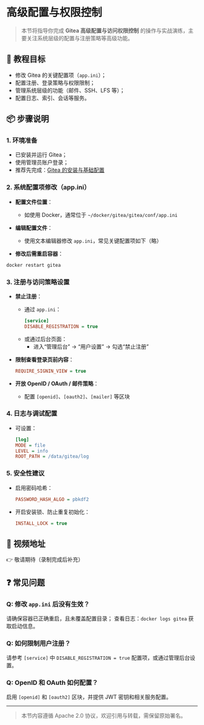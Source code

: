 # 高级配置与权限控制

> 本节将指导你完成 **Gitea 高级配置与访问权限控制** 的操作与实战演练，主要关注系统层级的配置与注册策略等高级功能。

## 🎯 教程目标

- 修改 Gitea 的关键配置项（`app.ini`）；
- 配置注册、登录策略与权限限制；
- 管理系统层级的功能（邮件、SSH、LFS 等）；
- 配置日志、索引、会话等服务。

## 📦 步骤说明

### 1. 环境准备

- 已安装并运行 Gitea；
- 使用管理员账户登录；
- 推荐先完成：[Gitea 的安装与基础配置](../install/README.md)

### 2. 系统配置项修改（app.ini）

- **配置文件位置**：
  - 如使用 Docker，通常位于 `~/docker/gitea/gitea/conf/app.ini`
- **编辑配置文件**：
  - 使用文本编辑器修改 `app.ini`，常见关键配置项如下（略）

- **修改后需重启容器**：

```bash
docker restart gitea
```

### 3. 注册与访问策略设置

- **禁止注册**：

  - 通过 `app.ini`：
    ```ini
    [service]
    DISABLE_REGISTRATION = true
    ```
  - 或通过后台页面：
    - 进入“管理后台” → “用户设置” → 勾选“禁止注册”

- **限制查看登录页前内容**：
    ```ini
    REQUIRE_SIGNIN_VIEW = true
    ```

- **开放 OpenID / OAuth / 邮件策略**：
  - 配置 `[openid]`、`[oauth2]`、`[mailer]` 等区块

### 4. 日志与调试配置

- 可设置：
  ```ini
  [log]
  MODE = file
  LEVEL = info
  ROOT_PATH = /data/gitea/log
  ```

### 5. 安全性建议

- 启用密码哈希：
  ```ini
  PASSWORD_HASH_ALGO = pbkdf2
  ```

- 开启安装锁、防止重复初始化：
  ```ini
  INSTALL_LOCK = true
  ```

## 🎥 视频地址

👉 敬请期待（录制完成后补充）

## ❓ 常见问题

### Q: 修改 `app.ini` 后没有生效？

请确保容器已正确重启，且未覆盖配置目录；
查看日志：`docker logs gitea` 获取启动信息。

### Q: 如何限制用户注册？

请参考 `[service]` 中 `DISABLE_REGISTRATION = true` 配置项，或通过管理后台设置。

### Q: OpenID 和 OAuth 如何配置？

启用 `[openid]` 和 `[oauth2]` 区块，并提供 JWT 密钥和相关服务配置。

---

> 本节内容遵循 Apache 2.0 协议，欢迎引用与转载，需保留原始署名。

